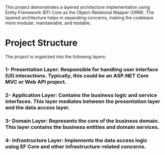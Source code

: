 This project demonstrates a layered architecture implementation using Entity Framework (EF) Core as the Object-Relational Mapper (ORM). The layered architecture helps in separating concerns, making the codebase more modular, maintainable, and testable.

# Project Structure
The project is organized into the following layers:

### 1- Presentation Layer: Responsible for handling user interface (UI) interactions. Typically, this could be an ASP.NET Core MVC or Web API project.
### 2- Application Layer: Contains the business logic and service interfaces. This layer mediates between the presentation layer and the data access layer.
### 3- Domain Layer: Represents the core of the business domain. This layer contains the business entities and domain services.
### 4- Infrastructure Layer: Implements the data access logic using EF Core and other infrastructure-related concerns.
